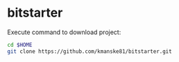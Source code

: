 bitstarter
==========

Execute command to download project:

```sh
cd $HOME
git clone https://github.com/kmanske81/bitstarter.git
```
